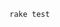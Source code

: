 ```bash
rake test
```


[1]: https://blog.codeship.com/getting-started-with-minitest/
[2]: https://www.reddit.com/r/rails/comments/5v5tuy/what_do_you_use_and_why_rspec_vs_minitest/
